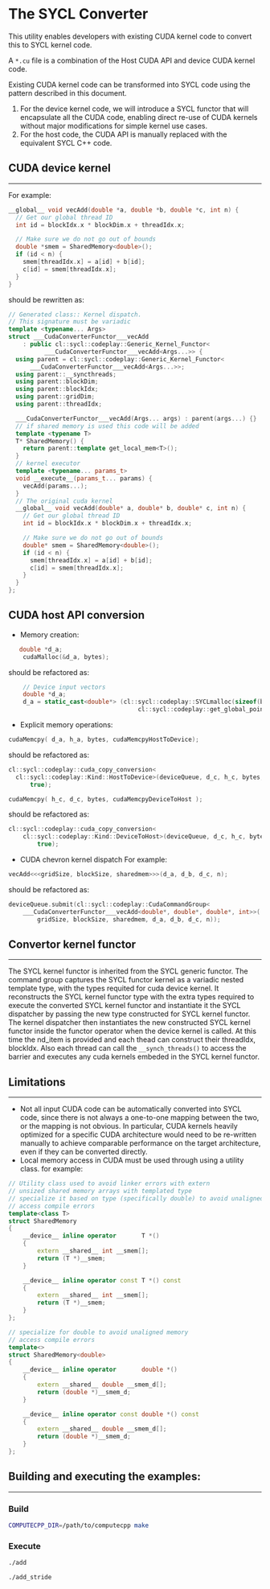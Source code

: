 # The SYCL Converter

This utility enables developers with existing CUDA kernel code to convert this to SYCL kernel code.

A `*.cu` file is a combination of the Host CUDA API and device CUDA kernel code.

Existing CUDA kernel code can be transformed into SYCL code using the pattern described in this 
document.

1. For the device kernel code, we will introduce a SYCL functor that will encapsulate 
all the CUDA code, enabling direct re-use of CUDA kernels without major 
modifications for simple kernel use cases.
2. For the host code, the CUDA API is manually replaced with the equivalent SYCL C++ code. 

## CUDA device kernel
---
For example:
```cpp
__global__ void vecAdd(double *a, double *b, double *c, int n) {
  // Get our global thread ID
  int id = blockIdx.x * blockDim.x + threadIdx.x;

  // Make sure we do not go out of bounds
  double *smem = SharedMemory<double>();
  if (id < n) {
    smem[threadIdx.x] = a[id] + b[id];
    c[id] = smem[threadIdx.x];
  }
}
```
should be rewritten as: 
```cpp
// Generated class:: Kernel dispatch.
// This signature must be variadic
template <typename... Args>
struct ___CudaConverterFunctor___vecAdd
    : public cl::sycl::codeplay::Generic_Kernel_Functor<
          ___CudaConverterFunctor___vecAdd<Args...>> {
  using parent = cl::sycl::codeplay::Generic_Kernel_Functor<
      ___CudaConverterFunctor___vecAdd<Args...>>;
  using parent::__syncthreads;
  using parent::blockDim;
  using parent::blockIdx;
  using parent::gridDim;
  using parent::threadIdx;

  ___CudaConverterFunctor___vecAdd(Args... args) : parent(args...) {}
  // if shared memory is used this code will be added
  template <typename T>
  T* SharedMemory() {
    return parent::template get_local_mem<T>();
  }
  // kernel executor
  template <typename... params_t>
  void __execute__(params_t... params) {
    vecAdd(params...);
  }
  // The original cuda kernel
  __global__ void vecAdd(double* a, double* b, double* c, int n) {
    // Get our global thread ID
    int id = blockIdx.x * blockDim.x + threadIdx.x;

    // Make sure we do not go out of bounds
    double* smem = SharedMemory<double>();
    if (id < n) {
      smem[threadIdx.x] = a[id] + b[id];
      c[id] = smem[threadIdx.x];
    }
  }
};
```

## CUDA host API conversion

* Memory creation:
```cpp
   double *d_a;
    cudaMalloc(&d_a, bytes);  
```
should be refactored as:
```cpp
    // Device input vectors
    double *d_a;
    d_a = static_cast<double*> (cl::sycl::codeplay::SYCLmalloc(sizeof(bytes), 
                                    cl::sycl::codeplay::get_global_pointer_mapper()));
```
* Explicit memory operations: 
```cpp
cudaMemcpy( d_a, h_a, bytes, cudaMemcpyHostToDevice);
```
should be refactored as:
```cpp
cl::sycl::codeplay::cuda_copy_conversion<
  cl::sycl::codeplay::Kind::HostToDevice>(deviceQueue, d_c, h_c, bytes,
      true);
```
```cpp
cudaMemcpy( h_c, d_c, bytes, cudaMemcpyDeviceToHost );
```
should be refactored as:
```cpp
cl::sycl::codeplay::cuda_copy_conversion<
    cl::sycl::codeplay::Kind::DeviceToHost>(deviceQueue, d_c, h_c, bytes,
        true);
```
* CUDA chevron kernel dispatch 
For example: 
```cpp
vecAdd<<<gridSize, blockSize, sharedmem>>>(d_a, d_b, d_c, n);
```
should be refactored as:
```cpp
deviceQueue.submit(cl::sycl::codeplay::CudaCommandGroup<
    ___CudaConverterFunctor___vecAdd<double*, double*, double*, int>>(
        gridSize, blockSize, sharedmem, d_a, d_b, d_c, n));
```

## Convertor kernel functor
---
The SYCL kernel functor is inherited from the SYCL generic functor.
The command group captures the SYCL functor kernel as a variadic nested template type, with the types requited for cuda device kernel.
It reconstructs the SYCL kernel functor type with the extra types required to execute the converted SYCL kernel functor and instantiate it
the SYCL dispatcher by passing the new type constructed for SYCL kernel functor.
The kernel dispatcher then instantiates the new constructed SYCL kernel functor inside the functor operator when the device kernel is called. 
At this time the nd_item is provided and each thead can construct their threadIdx, blockIdx. Also each thread can call the ```__synch_threads()``` to access the barrier and executes any cuda kernels embeded in the SYCL kernel functor.

## Limitations
---
* Not all input CUDA code can be automatically converted into SYCL code, since there is not always a one-to-one mapping between the two, or the mapping is not obvious. In particular, CUDA kernels heavily optimized for a specific CUDA architecture would need to be re-written manually to achieve comparable performance on the target architecture, even if they can be converted directly.
* Local memory access in CUDA must be used through using a utility class.
for example: 
```cpp
// Utility class used to avoid linker errors with extern
// unsized shared memory arrays with templated type
// specialize it based on type (specifically double) to avoid unaligned memory
// access compile errors
template<class T>
struct SharedMemory
{
    __device__ inline operator       T *()
    {
        extern __shared__ int __smem[];
        return (T *)__smem;
    }

    __device__ inline operator const T *() const
    {
        extern __shared__ int __smem[];
        return (T *)__smem;
    }
};

// specialize for double to avoid unaligned memory
// access compile errors
template<>
struct SharedMemory<double>
{
    __device__ inline operator       double *()
    {
        extern __shared__ double __smem_d[];
        return (double *)__smem_d;
    }

    __device__ inline operator const double *() const
    {
        extern __shared__ double __smem_d[];
        return (double *)__smem_d;
    }
};
```

## Building and executing the examples:
---
### Build
```bash
COMPUTECPP_DIR=/path/to/computecpp make
```
### Execute
```bash
./add
```
```bash
./add_stride
```
